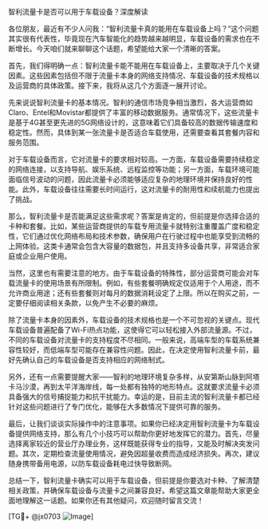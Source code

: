 智利流量卡是否可以用于车载设备？深度解读

各位朋友，最近有不少人问我：“智利流量卡真的能用在车载设备上吗？”这个问题其实很有代表性，毕竟现在汽车智能化的趋势越来越明显，车载设备的需求也在不断增长。今天咱们就来聊聊这个话题，希望能给大家一个清晰的答案。

首先，我们得明确一点：智利流量卡能不能用在车载设备上，主要取决于几个关键因素。这些因素包括但不限于流量卡本身的网络支持情况、车载设备的技术规格以及运营商的具体政策。接下来，我将从这几个方面逐一展开讨论。

先来说说智利流量卡的基本情况。智利的通信市场竞争相当激烈，各大运营商如Claro、Entel和Movistar都提供了丰富的移动数据服务。通常情况下，这些流量卡是基于4G甚至更先进的5G网络设计的，这意味着它们具备较高的数据传输速度和稳定性。然而，具体到某一张流量卡是否适合车载使用，还需要查看其套餐内容和服务范围。

对于车载设备而言，它对流量卡的要求相对较高。一方面，车载设备需要持续稳定的网络连接，以支持导航、娱乐系统、远程监控等功能；另一方面，车载环境可能面临信号波动的问题，因此流量卡必须能够适应复杂的地理环境并保持良好的性能。此外，车载设备往往需要长时间运行，这对流量卡的耐用性和续航能力也提出了挑战。

那么，智利流量卡是否能满足这些需求呢？答案是肯定的，但前提是你选择合适的卡种和套餐。比如，某些运营商提供的车载专用流量卡就特别注重覆盖广度和稳定性，它们通过优化网络布局和技术参数，确保用户在行驶过程中也能享受到流畅的上网体验。这类卡通常会包含大容量的数据包，并且支持多设备共享，非常适合家庭或企业用户使用。

当然，这里也有需要注意的地方。由于车载设备的特殊性，部分运营商可能会对车载流量卡的使用场景有所限制。例如，有些套餐明确规定仅适用于个人用途，而不允许商业用途；还有些套餐则对每月的数据消耗设定了上限。所以在购买之前，一定要仔细阅读相关条款，以免产生不必要的麻烦。

除了流量卡本身的因素外，车载设备的技术规格也是一个不可忽视的关键点。现代车载设备普遍配备了Wi-Fi热点功能，这使得它可以轻松接入外部流量源。不过，不同的车载设备对流量卡的支持程度不尽相同。一般来说，高端车型的车载系统兼容性较好，而低端车型可能存在兼容性问题。因此，在决定使用智利流量卡前，最好先确认自己的车载设备是否支持相应的网络制式。

另外，还有一点需要提醒大家——智利的地理环境复杂多样，从安第斯山脉到阿塔卡马沙漠，再到太平洋海岸线，每一处都有独特的地形特点。这就要求流量卡必须具备强大的信号捕捉能力和抗干扰能力。幸运的是，目前主流的智利流量卡都已经针对这些问题进行了专门优化，能够在大多数情况下提供可靠的服务。

最后，让我们谈谈实际操作中的注意事项。如果你已经决定用智利流量卡为车载设备提供网络支持，那么有几个小技巧可以帮助你更好地发挥它的潜力。首先，尽量选择离家较近的营业厅办理业务，这样既能获得专业的指导，又能及时解决突发问题。其次，定期检查流量使用情况，避免因超量收费而造成经济损失。再次，建议随身携带备用电源，以防车载设备耗电过快导致断网。

总结一下，智利流量卡确实可以用于车载设备，但前提是你要选对卡种、了解清楚相关政策，并确保车载设备与流量卡之间兼容良好。希望这篇文章能帮助大家更全面地理解这一话题。如果你还有其他疑问，欢迎随时留言交流！

[TG💪+ @jx0703 ![Image](https://github.com/user-attachments/assets/dbca1d08-cadb-493c-b0ec-ad6f7a83f270)]